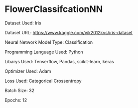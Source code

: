 # FlowerClassifcationNN

Dataset Used: Iris 

Dataset URL: https://www.kaggle.com/vik2012kvs/iris-dataset

Neural Network Model Type: Classification

Programming Language Used: Python

Libarys Used: Tenserflow, Pandas, scikit-learn, keras

Optimizer Used: Adam

Loss Used: Categorical Crossentropy

Batch Size: 32 

Epochs: 12
